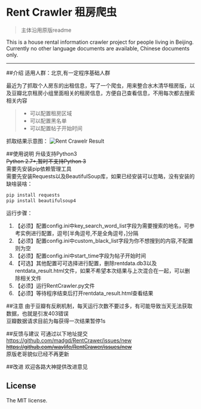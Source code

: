 # Rent Crawler 租房爬虫

>主体沿用原版readme

This is a house rental information crawler project for people living in Beijing.
Currently no other language documents are available, Chinese documents only.

------

##介绍
适用人群：北京,有一定程序基础人群  

最近为了抓取个人房东的出租信息，写了一个爬虫，用来整合水木清华租房版，以及豆瓣北京租房小组里面相关的租房信息，方便自己查看信息，不用每次都去搜索相关内容

> * 可以配置租房区域
> * 可以配置黑名单
> * 可以配置帖子开始时间

抓取结果示意图：
![Rent Crawelr Result](https://github.com/waylife/RentCrawer/blob/master/Images/result_1.2.png?raw=true)

##使用说明
升级支持Python3  
~~Python 2.7+,暂时不支持Python 3~~    
需要先安装pip依赖管理工具  
需要先安装Requests以及BeautifulSoup库，如果已经安装可以忽略，没有安装的缺啥装啥：

``` bash
pip install requests
pip install beautifulsoup4
```
运行步骤：


1. 【必须】配置config.ini中key_search_word_list字段为需要搜索的地名，可参考实例进行配置，逗号[半角逗号,不是全角逗号，]分隔   
2. 【必须】配置config.ini中custom_black_list字段为你不想搜到的内容,不配置则为空  
3. 【必须】配置config.ini中start_time字段为帖子开始时间
4. 【可选】其他配置可可选择进行配置，删除rentdata.db3以及rentdata_result.html文件，如果不希望本次结果与上次混合在一起，可以删除相关文件
5. 【必须】运行RentCrawler.py文件
6. 【必须】等待程序结束后打开rentdata_result.html查看结果

##注意
由于豆瓣有反刷机制，每天运行次数不要过多，有可能导致当天无法获取数据，也就是引发403错误   
豆瓣数据请求目前为每获得一次结果暂停1s

##反馈与建议
可通过以下地址提交    
https://github.com/madgd/RentCrawer/issues/new    
~~https://github.com/waylife/RentCrawer/issues/new~~    
原版老哥貌似已经不再更新

##改进
欢迎各路大神提供改进意见

## License
The MIT license.